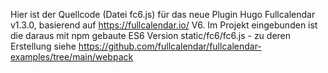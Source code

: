 Hier ist der Quellcode (Datei fc6.js) für das neue Plugin Hugo Fullcalendar v1.3.0,
basierend auf https://fullcalendar.io/ V6.
Im Projekt eingebunden ist die daraus mit npm gebaute ES6 Version
static/fc6/fc6.js - zu deren Erstellung siehe
https://github.com/fullcalendar/fullcalendar-examples/tree/main/webpack
